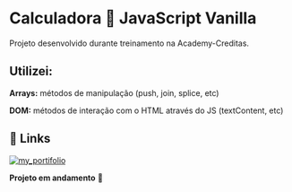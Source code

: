 
# Calculadora 🧮 JavaScript Vanilla 

Projeto desenvolvido durante treinamento na Academy-Creditas.



## Utilizei: 

**Arrays:** métodos de manipulação (push, join, splice, etc)

**DOM:** métodos de interação com o HTML através do JS (textContent, etc)






## 🔗 Links
[![my_portifolio](https://img.shields.io/badge/Calculadora_Acesse_aqui-000?style=for-the-badge&logo=ko-fi&logoColor=rose)](https://exercicios-academy.vercel.app/)

**Projeto em andamento** 🚧

